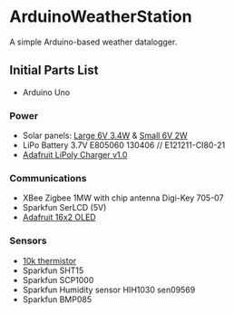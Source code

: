 # ArduinoWeatherStation
A simple Arduino-based weather datalogger.

## Initial Parts List
- Arduino Uno
### Power
- Solar panels: [Large 6V 3.4W](http://www.adafruit.com/products/500) & [Small 6V 2W](http://www.adafruit.com/products/200)
- LiPo Battery 3.7V E805060 130406 // E121211-CI80-21
- [Adafruit LiPoly Charger v1.0](http://www.adafruit.com/products/390)
### Communications
- XBee Zigbee 1MW with chip antenna Digi-Key 705-07
- Sparkfun SerLCD (5V)
- [Adafruit 16x2 OLED](http://www.adafruit.com/products/823)
### Sensors
- [10k thermistor](http://www.adafruit.com/products/372)
- Sparkfun SHT15
- Sparkfun SCP1000
- Sparkfun Humidity sensor HIH1030 sen09569
- Sparkfun BMP085





